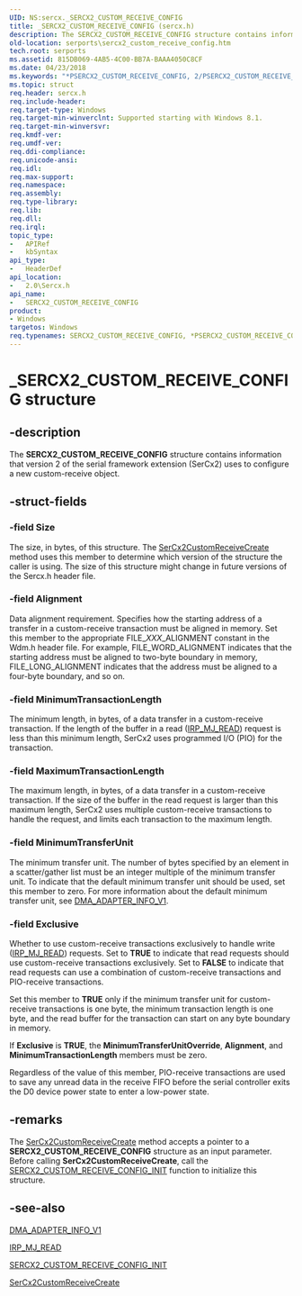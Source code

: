 ```yaml
---
UID: NS:sercx._SERCX2_CUSTOM_RECEIVE_CONFIG
title: _SERCX2_CUSTOM_RECEIVE_CONFIG (sercx.h)
description: The SERCX2_CUSTOM_RECEIVE_CONFIG structure contains information that version 2 of the serial framework extension (SerCx2) uses to configure a new custom-receive object.
old-location: serports\sercx2_custom_receive_config.htm
tech.root: serports
ms.assetid: 815DB069-4AB5-4C00-BB7A-BAAA4050C8CF
ms.date: 04/23/2018
ms.keywords: "*PSERCX2_CUSTOM_RECEIVE_CONFIG, 2/PSERCX2_CUSTOM_RECEIVE_CONFIG, 2/SERCX2_CUSTOM_RECEIVE_CONFIG, PSERCX2_CUSTOM_RECEIVE_CONFIG, PSERCX2_CUSTOM_RECEIVE_CONFIG structure pointer [Serial Ports], SERCX2_CUSTOM_RECEIVE_CONFIG, SERCX2_CUSTOM_RECEIVE_CONFIG structure [Serial Ports], _SERCX2_CUSTOM_RECEIVE_CONFIG, serports.sercx2_custom_receive_config"
ms.topic: struct
req.header: sercx.h
req.include-header: 
req.target-type: Windows
req.target-min-winverclnt: Supported starting with Windows 8.1.
req.target-min-winversvr: 
req.kmdf-ver: 
req.umdf-ver: 
req.ddi-compliance: 
req.unicode-ansi: 
req.idl: 
req.max-support: 
req.namespace: 
req.assembly: 
req.type-library: 
req.lib: 
req.dll: 
req.irql: 
topic_type:
-	APIRef
-	kbSyntax
api_type:
-	HeaderDef
api_location:
-	2.0\Sercx.h
api_name:
-	SERCX2_CUSTOM_RECEIVE_CONFIG
product:
- Windows
targetos: Windows
req.typenames: SERCX2_CUSTOM_RECEIVE_CONFIG, *PSERCX2_CUSTOM_RECEIVE_CONFIG
---
```


# _SERCX2_CUSTOM_RECEIVE_CONFIG structure


## -description


The <b>SERCX2_CUSTOM_RECEIVE_CONFIG</b> structure contains information that version 2 of the serial framework extension (SerCx2) uses to configure a new custom-receive object.


## -struct-fields




### -field Size

The size, in bytes, of this structure. The <a href="https://msdn.microsoft.com/library/windows/hardware/dn265248">SerCx2CustomReceiveCreate</a> method uses this member to determine which version of the structure the caller is using. The size of this structure might change in future versions of the Sercx.h header file.


### -field Alignment

Data alignment requirement. Specifies how the starting address of a transfer in a custom-receive transaction must be aligned in memory. Set this member to the appropriate FILE_<i>XXX</i>_ALIGNMENT constant in the Wdm.h header file. For example, FILE_WORD_ALIGNMENT indicates that the starting address must be aligned to two-byte boundary in memory, FILE_LONG_ALIGNMENT indicates that the address must be aligned to a four-byte boundary, and so on.


### -field MinimumTransactionLength

The minimum length, in bytes, of a data transfer in a custom-receive transaction. If the length of the buffer in a read (<a href="https://msdn.microsoft.com/library/windows/hardware/ff549327">IRP_MJ_READ</a>) request is less than this minimum length, SerCx2 uses programmed I/O (PIO) for the transaction.


### -field MaximumTransactionLength

The maximum length, in bytes, of a data transfer in a custom-receive transaction. If the size of the buffer in the read request is larger than this maximum length, SerCx2 uses multiple custom-receive transactions to handle the request, and limits each transaction to the maximum length.


### -field MinimumTransferUnit

The minimum transfer unit. The number of bytes specified by an element in a scatter/gather list must be an integer multiple of the minimum transfer unit. To indicate that the default minimum transfer unit should be used, set this member to zero. For more information about the default minimum transfer unit, see <a href="https://msdn.microsoft.com/library/windows/hardware/hh450995">DMA_ADAPTER_INFO_V1</a>.


### -field Exclusive

Whether to use custom-receive transactions exclusively to handle write (<a href="https://msdn.microsoft.com/library/windows/hardware/ff549327">IRP_MJ_READ</a>) requests. Set to <b>TRUE</b> to indicate that read requests should use custom-receive transactions exclusively. Set to <b>FALSE</b> to indicate that read requests can use a combination of custom-receive transactions and PIO-receive transactions.

Set this member to <b>TRUE</b> only if the minimum transfer unit for custom-receive transactions is one byte, the minimum transaction length is one byte, and the read buffer for the transaction can start on any byte boundary in memory.

If <b>Exclusive</b> is <b>TRUE</b>, the <b>MinimumTransferUnitOverride</b>, <b>Alignment</b>, and <b>MinimumTransactionLength</b> members must be zero.

Regardless of the value of this member, PIO-receive transactions are used to save any unread data in the receive FIFO before the serial controller exits the D0 device power state to enter a low-power state.


## -remarks



The <a href="https://msdn.microsoft.com/library/windows/hardware/dn265248">SerCx2CustomReceiveCreate</a> method accepts a pointer to a <b>SERCX2_CUSTOM_RECEIVE_CONFIG</b> structure as an input parameter. Before calling <b>SerCx2CustomReceiveCreate</b>, call the <a href="https://msdn.microsoft.com/library/windows/hardware/dn265313">SERCX2_CUSTOM_RECEIVE_CONFIG_INIT</a> function to initialize this structure.




## -see-also




<a href="https://msdn.microsoft.com/library/windows/hardware/hh450995">DMA_ADAPTER_INFO_V1</a>



<a href="https://msdn.microsoft.com/library/windows/hardware/ff549327">IRP_MJ_READ</a>



<a href="https://msdn.microsoft.com/library/windows/hardware/dn265313">SERCX2_CUSTOM_RECEIVE_CONFIG_INIT</a>



<a href="https://msdn.microsoft.com/library/windows/hardware/dn265248">SerCx2CustomReceiveCreate</a>
 

 

